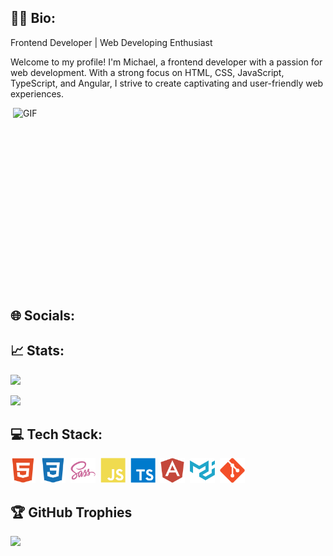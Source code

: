 ## 👨‍💻 Bio:

Frontend Developer | Web Developing Enthusiast

Welcome to my profile! I'm Michael, a frontend developer with a passion for web development. With a strong focus on HTML, CSS, JavaScript, TypeScript, and Angular, I strive to create captivating and user-friendly web experiences.

<img align="right" alt="GIF" src="https://github.com/abhisheknaiidu/abhisheknaiidu/blob/master/code.gif?raw=true" width="500" height="320" />

## 🌐 Socials:

<!-- [![Telegram](https://img.shields.io/badge/LinkedIn-%230077B5.svg?logo=linkedin&logoColor=white)](https://linkedin.com/in/alexandrsemashko/) -->

## 📈 Stats:

![](https://komarev.com/ghpvc/?username=prodmichael)

<!-- [![Anurag's GitHub stats](https://github-readme-stats.vercel.app/api?username=webs95&hide=stars&count_private=true&show_icons=true&theme=transparent)](https://github.com/anuraghazra/github-readme-stats) -->

<!-- [![Top Langs](https://github-readme-stats.vercel.app/api/top-langs/?username=Webs95&layout=compact&theme=transparent)](https://github.com/anuraghazra/github-readme-stats) -->

![](https://github-readme-streak-stats.herokuapp.com/?user=prodmichael&hide_border=false)

## 💻 Tech Stack:

<div>
  <img src="https://github.com/devicons/devicon/blob/master/icons/html5/html5-plain.svg" title="HTML" alt="HTML" width="40" height="40"/>&nbsp;
  <img src="https://github.com/devicons/devicon/blob/master/icons/css3/css3-plain.svg" title="css3" alt="css3" width="40" height="40"/>&nbsp;
  <img src="https://github.com/devicons/devicon/blob/master/icons/sass/sass-original.svg" title="sass" alt="sass" width="40" height="40"/>&nbsp;
  <img src="https://github.com/devicons/devicon/blob/master/icons/javascript/javascript-plain.svg" title="javascript" alt="javascript" width="40" height="40"/>&nbsp;
  <img src="https://github.com/devicons/devicon/blob/master/icons/typescript/typescript-plain.svg" title="javascript" alt="javascript" width="40" height="40"/>&nbsp;
  <img src="https://github.com/devicons/devicon/blob/master/icons/angularjs/angularjs-plain.svg" title="angular" alt="angular" width="40" height="40"/>&nbsp;
  <!-- <img src="https://cn.rx.js.org/manual/asset/Rx_Logo_S.png" title="rxjs" alt="rxjs" width="40" height="40"/>&nbsp;
  <img src="https://github.com/devicons/devicon/blob/master/icons/ionic/ionic-original.svg" title="ionic" alt="ionic" width="40" height="40"/>&nbsp; -->
  <!-- <img src="https://github.com/devicons/devicon/blob/master/icons/nestjs/nestjs-plain.svg" title="nestjs" alt="nestjs" width="40" height="40"/>&nbsp; -->
  <!-- <img src="https://github.com/devicons/devicon/blob/master/icons/mongodb/mongodb-plain.svg" title="mongodb" alt="mongodb" width="40" height="40"/>&nbsp; -->
  <img src="https://github.com/devicons/devicon/blob/master/icons/materialui/materialui-plain.svg" title="materialui" alt="materialui" width="40" height="40"/>&nbsp;
  <img src="https://github.com/devicons/devicon/blob/master/icons/git/git-plain.svg" title="git" alt="git" width="40" height="40"/>&nbsp;
</div>

## 🏆 GitHub Trophies

![](https://github-profile-trophy.vercel.app/?username=prodmichael&theme=radical&no-frame=true&no-bg=true&margin-w=4)
